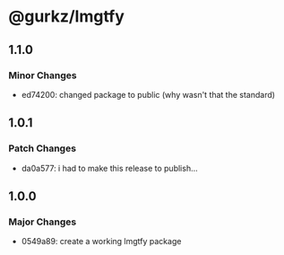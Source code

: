# @gurkz/lmgtfy

## 1.1.0

### Minor Changes

- ed74200: changed package to public (why wasn't that the standard)

## 1.0.1

### Patch Changes

- da0a577: i had to make this release to publish...

## 1.0.0

### Major Changes

- 0549a89: create a working lmgtfy package
